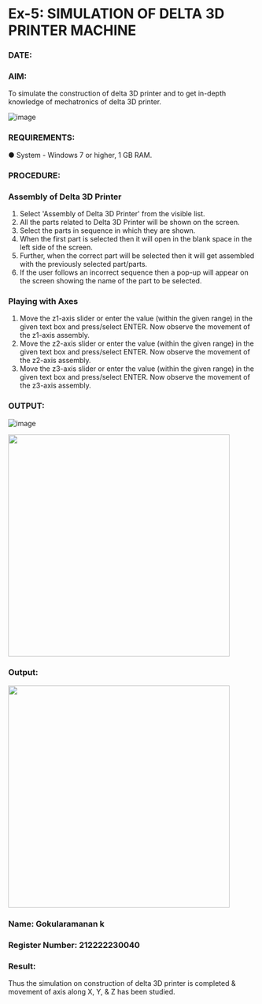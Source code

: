 # Ex-5: SIMULATION OF DELTA 3D PRINTER MACHINE

### DATE: 

### AIM:
 To simulate the construction of delta 3D printer and to get in-depth knowledge of mechatronics of delta 3D printer.

![image](https://github.com/Sellakumar1987/Ex.-No.-5---SIMULATION-OF-DELTA-3D-PRINTER-MACHINE/assets/113594316/c784471e-098f-456d-9c1b-e9f0ce56cc9b)

### REQUIREMENTS:
 ●	System - Windows 7 or higher, 1 GB RAM.

### PROCEDURE:
### Assembly of Delta 3D Printer
 1.	Select 'Assembly of Delta 3D Printer' from the visible list.
 2.	All the parts related to Delta 3D Printer will be shown on the screen.
 3.	Select the parts in sequence in which they are shown.
 4.	When the first part is selected then it will open in the blank space in the left side of the screen.
 5.	Further, when the correct part will be selected then it will get assembled with the previously selected part/parts.
 6.	If the user follows an incorrect sequence then a pop-up will appear on the screen showing the name of the part to be selected.

### Playing with Axes
 1.	Move the z1-axis slider or enter the value (within the given range) in the given text box and press/select ENTER. Now observe the movement of the z1-axis assembly.
 2.	Move the z2-axis slider or enter the value (within the given range) in the given text box and press/select ENTER. Now observe the movement of the z2-axis assembly.
 3.	Move the z3-axis slider or enter the value (within the given range) in the given text box and press/select ENTER. Now observe the movement of the z3-axis assembly.

### OUTPUT:
![image](https://github.com/22002102/Ex.-No.-5---SIMULATION-OF-DELTA-3D-PRINTER-MACHINE/assets/119091638/97c3f1b7-d289-46eb-9d88-7615344f128d)


<img src=https://github.com/Sellakumar1987/Ex.-No.-5---SIMULATION-OF-DELTA-3D-PRINTER-MACHINE/assets/113594316/1f3e6b6d-0724-41dc-b7d2-15516060d066 wight=450 height=450>

### Output:
<img src=https://github.com/22002102/Ex.-No.-5---SIMULATION-OF-DELTA-3D-PRINTER-MACHINE/assets/119091638/cd3f9fa4-7b04-415d-9599-d5c63333ddf4 wight=450 height=450>

### Name: Gokularamanan k
### Register Number: 212222230040

### Result: 
 Thus the simulation on construction of delta 3D printer is completed & movement of axis along X, Y, & Z has been studied.
